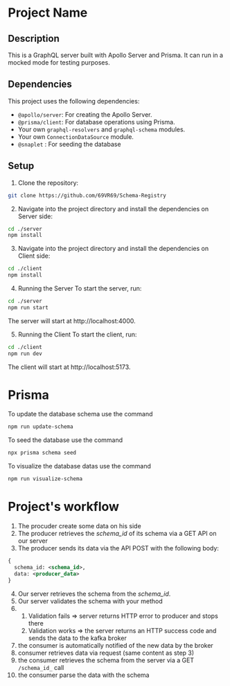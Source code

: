 # Project Name

## Description

This is a GraphQL server built with Apollo Server and Prisma. It can run in a mocked mode for testing purposes.

## Dependencies

This project uses the following dependencies:

- `@apollo/server`: For creating the Apollo Server.
- `@prisma/client`: For database operations using Prisma.
- Your own `graphql-resolvers` and `graphql-schema` modules.
- Your own `ConnectionDataSource` module.
- `@snaplet` : For seeding the database

## Setup

1. Clone the repository:

```bash
git clone https://github.com/69VR69/Schema-Registry
```

2. Navigate into the project directory and install the dependencies on Server side:

```bash
cd ./server
npm install
```

3. Navigate into the project directory and install the dependencies on Client side:

```bash
cd ./client
npm install
```

4. Running the Server
   To start the server, run:

```bash
cd ./server
npm run start
```

The server will start at http://localhost:4000.

5. Running the Client
   To start the client, run:

```bash
cd ./client
npm run dev
```

The client will start at http://localhost:5173.

# Prisma

To update the database schema use the command
```bash
npm run update-schema
```

To seed the database use the command
```bash
npx prisma schema seed
```
To visualize the database datas use the command
```bash
npm run visualize-schema
```

# Project's workflow
1) The procuder create some data on his side
2) The producer retrieves the _schema_id_ of its schema via a GET API on our server
3) The producer sends its data via the API POST with the following body:
```xml
{
  schema_id: <schema_id>,
  data: <producer_data>
}
```
4) Our server retrieves the schema from the _schema_id_.
5) Our server validates the schema with your method
6) 
    1) Validation fails => server returns HTTP error to producer and stops there
    2) Validation works => the server returns an HTTP success code and sends the data to the kafka broker
7) the consumer is automatically notified of the new data by the broker
8) consumer retrieves data via request (same content as step 3)
9) the consumer retrieves the schema from the server via a GET `/schema_id_` call
10) the consumer parse the data with the schema